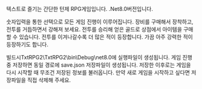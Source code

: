 텍스트로 즐기는 간단한 턴제 RPG게임입니다.
.Net8.0버전입니다.

숫자입력을 통한 선택으로 모든 게임 진행이 이루어집니다.
장비를 구매해서 장착하고, 전투를 거듭하면서 강해져 보세요.
전투를 승리해 얻은 골드로 상점에서 아이템을 구매할 수 있습니다.
전투를 이겨나갈수록 더 많은 적이 등장합니다. 가끔 아주 강력한 적이 등장하기도 합니다.

빌드시TxtRPG2\TxtRPG2\bin\Debug\net8.0에 실행파일이 생성됩니다.
게임 진행 중 저장하면 동일 경로에 save.json 저장파일이 생성됩니다.
저장한 이후로는 게임을 다시 시작할 때 무조건 저장된 정보를 불러옵니다.
만약 새로 게임을 시작하고 싶다면 저장파일을 직접 삭제해 주세요.
